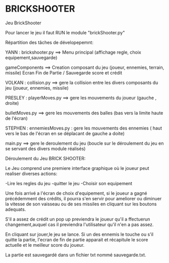 # BRICKSHOOTER
Jeu BrickShooter

Pour lancer le jeu il faut RUN le module "brickShooter.py"

Répartition des tâches de dévelopepemnt:

YANN :  brickshooter.py  ==> Menu principal (affichage regle, choix equipement,sauvegarde)

gameComponents   ==> Creation composant du jeu (joueur, ennemies, terrain, missile) Ecran Fin de Partie / Sauvegarde score et crédit


VOLKAN : collision.py ==> gere  la collision entre les  divers composants du jeu (joueur, ennemies, missile)


PRESLEY : playerMoves.py ==> gere les mouvements du joueur (gauche , droite)
          
bulletMoves.py ==> gere les mouvements des balles (bas vers la limite haute de l'écran)

STEPHEN : ennemiesMoves.py : gere les mouvements des ennemies ( haut vers le bas de l'écran en se déplacant de gauche a doite)
	        
main.py  ==> gere le deroulement du jeu (boucle sur le déroulement du jeu en se servant des divers module réalisés)


Déroulement du Jeu BRICK SHOOTER:

Le Jeu comprend une premiere interface graphique où le joueur peut realiser diverses actions:

-Lire les regles du jeu
-quitter le jeu
-Choisir son equipement

Une fois arrivé a l'écran de choix d'equipement, si le joueur a gagné précédemment des crédits,
il pourra s'en servir pour ameliorer ou diminuer la vitesse de son vaisseau ou de ses missiles
en cliquant sur les boutons adequats.

S'il a assez de crédit un pop up previendra le joueur qu'il a ffectuerun changement,auquel cas il
previendra l'utilisateur qu'il n'en a pas assez.

En cliquant sur jouer,le jeu se lance. Si un des ennemis le touche ou s'il quitte la partie, l'ecran
de fin de partie apparait et récapitule le score actuelle et le meilleur score du joueur.

La partie est sauvegardé dans un fichier txt nommé sauvegarde.txt.
